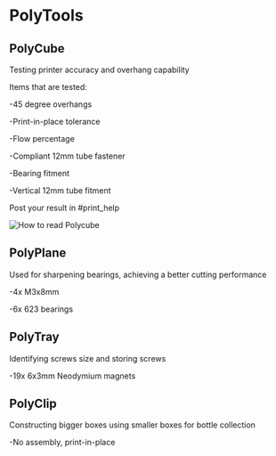 # PolyTools

## PolyCube

Testing printer accuracy and overhang capability

Items that are tested:

-45 degree overhangs

-Print-in-place tolerance

-Flow percentage

-Compliant 12mm tube fastener

-Bearing fitment

-Vertical 12mm tube fitment

Post your result in #print_help

![How to read Polycube](https://user-images.githubusercontent.com/55605342/219974237-9e07b34f-a2ad-4c0e-81c2-d714c23fc2a0.png)

## PolyPlane

Used for sharpening bearings, achieving a better cutting performance


-4x M3x8mm

-6x 623 bearings

## PolyTray

Identifying screws size and storing screws

-19x 6x3mm Neodymium magnets

## PolyClip

Constructing bigger boxes using smaller boxes for bottle collection

-No assembly, print-in-place
